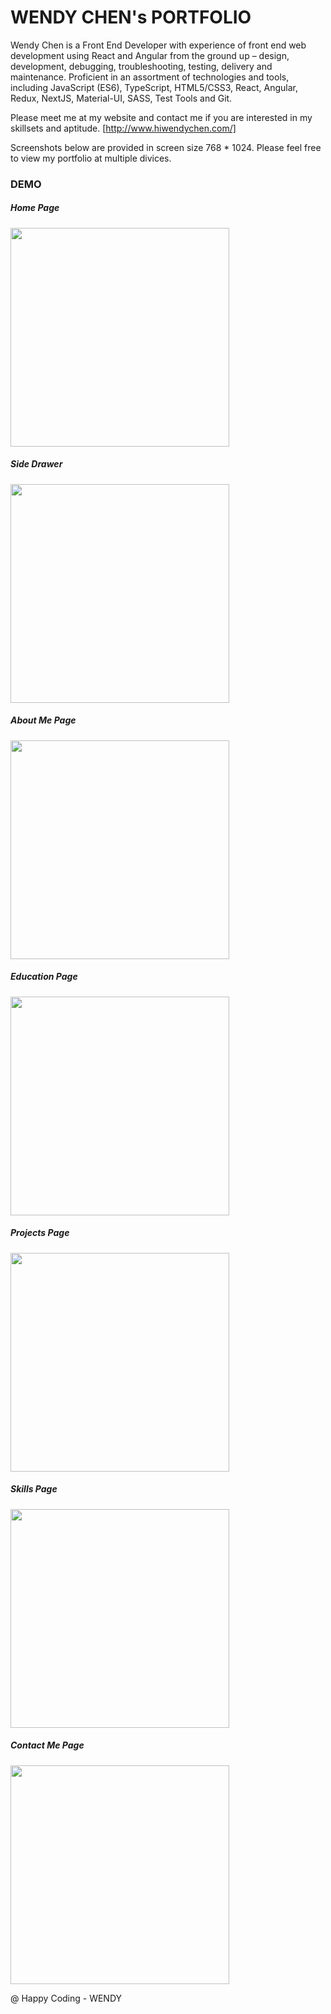 # WENDY CHEN's PORTFOLIO

Wendy Chen is a Front End Developer with experience of front end web development using React and Angular from the ground up – design, development, debugging, troubleshooting, testing, delivery and maintenance. Proficient in an assortment of technologies and tools, including JavaScript (ES6), TypeScript, HTML5/CSS3, React, Angular, Redux, NextJS, Material-UI, SASS, Test Tools and Git.

Please meet me at my website and contact me if you are interested in my skillsets and aptitude.
[http://www.hiwendychen.com/]

Screenshots below are provided in screen size 768 * 1024. Please feel free to view my portfolio at multiple divices. 

### DEMO
##### Home Page
<img src="https://github.com/WendyChenj/My-Portfolio/blob/media/HomePage.png" width="350">

##### Side Drawer 
<img src="https://github.com/WendyChenj/My-Portfolio/blob/media/Drawer.png" width="350">

##### About Me Page
<img src="https://github.com/WendyChenj/My-Portfolio/blob/media/AboutPage.png" width="350">

##### Education Page
<img src="https://github.com/WendyChenj/My-Portfolio/blob/media/EducationPage.png" width="350">

##### Projects Page
<img src="https://github.com/WendyChenj/My-Portfolio/blob/media/ProjectsPage.png" width="350">

##### Skills Page
<img src="https://github.com/WendyChenj/My-Portfolio/blob/media/SkillsPage.png" width="350">

##### Contact Me Page
<img src="https://github.com/WendyChenj/My-Portfolio/blob/media/ContactMePage.png" width="350">

@ Happy Coding - WENDY 

